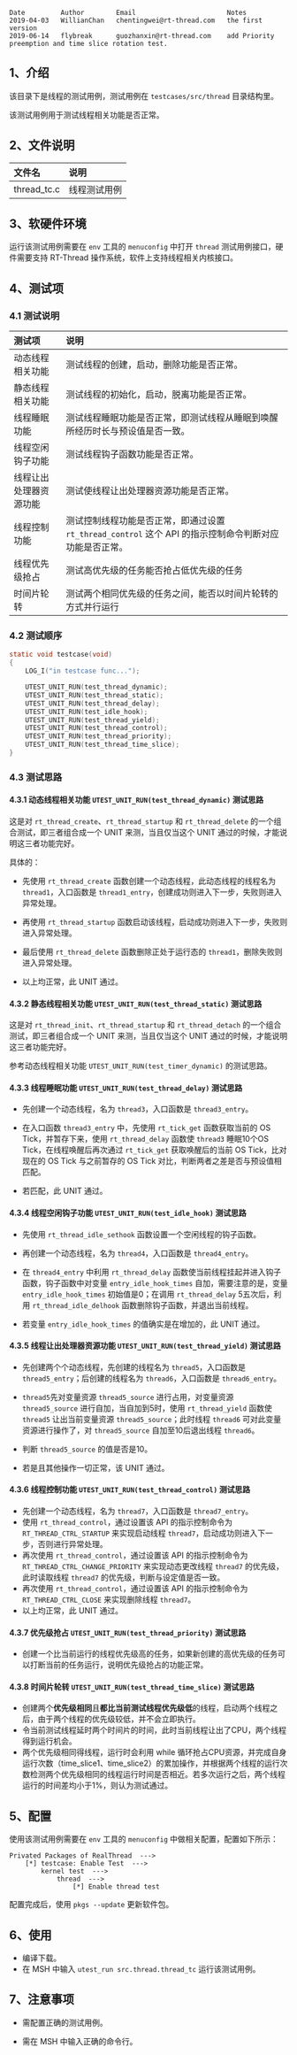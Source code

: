     Date         Author        Email                       Notes
    2019-04-03   WillianChan   chentingwei@rt-thread.com   the first version
    2019-06-14   flybreak      guozhanxin@rt-thread.com    add Priority preemption and time slice rotation test.

## 1、介绍

该目录下是线程的测试用例，测试用例在 `testcases/src/thread` 目录结构里。

该测试用例用于测试线程相关功能是否正常。

## 2、文件说明

| 文件名     | 说明           |
| :--------- | :------------- |
| thread_tc.c | 线程测试用例 |

## 3、软硬件环境

运行该测试用例需要在 `env` 工具的 `menuconfig` 中打开 `thread` 测试用例接口，硬件需要支持 RT-Thread 操作系统，软件上支持线程相关内核接口。

## 4、测试项

### 4.1 测试说明

| 测试项             | 说明                                               |
| :----------------- | :------------------------------------------------- |
| 动态线程相关功能 | 测试线程的创建，启动，删除功能是否正常。   |
| 静态线程相关功能 | 测试线程的初始化，启动，脱离功能是否正常。 |
| 线程睡眠功能     | 测试线程睡眠功能是否正常，即测试线程从睡眠到唤醒所经历时长与预设值是否一致。 |
| 线程空闲钩子功能     | 测试线程钩子函数功能是否正常。 |
| 线程让出处理器资源功能     | 测试使线程让出处理器资源功能是否正常。 |
| 线程控制功能     | 测试控制线程功能是否正常，即通过设置 `rt_thread_control` 这个 API 的指示控制命令判断对应功能是否正常。 |
| 线程优先级抢占 | 测试高优先级的任务能否抢占低优先级的任务 |
| 时间片轮转 | 测试两个相同优先级的任务之间，能否以时间片轮转的方式并行运行 |

### 4.2 测试顺序

```c
static void testcase(void)
{
    LOG_I("in testcase func...");

    UTEST_UNIT_RUN(test_thread_dynamic);
    UTEST_UNIT_RUN(test_thread_static);
    UTEST_UNIT_RUN(test_thread_delay);
    UTEST_UNIT_RUN(test_idle_hook);
    UTEST_UNIT_RUN(test_thread_yield);
    UTEST_UNIT_RUN(test_thread_control);
    UTEST_UNIT_RUN(test_thread_priority);
    UTEST_UNIT_RUN(test_thread_time_slice);
}
```

### 4.3 测试思路

#### 4.3.1 动态线程相关功能 `UTEST_UNIT_RUN(test_thread_dynamic)` 测试思路

这是对 `rt_thread_create`、`rt_thread_startup` 和 `rt_thread_delete` 的一个组合测试，即三者组合成一个 UNIT 来测，当且仅当这个 UNIT 通过的时候，才能说明这三者功能完好。

具体的：

- 先使用 `rt_thread_create` 函数创建一个动态线程，此动态线程的线程名为 `thread1`，入口函数是 `thread1_entry`，创建成功则进入下一步，失败则进入异常处理。

- 再使用 `rt_thread_startup` 函数启动该线程，启动成功则进入下一步，失败则进入异常处理。

- 最后使用 `rt_thread_delete` 函数删除正处于运行态的 `thread1`，删除失败则进入异常处理。

- 以上均正常，此 UNIT 通过。

#### 4.3.2 静态线程相关功能 `UTEST_UNIT_RUN(test_thread_static)` 测试思路

这是对 `rt_thread_init`、`rt_thread_startup` 和 `rt_thread_detach` 的一个组合测试，即三者组合成一个 UNIT 来测，当且仅当这个 UNIT 通过的时候，才能说明这三者功能完好。

参考动态线程相关功能 `UTEST_UNIT_RUN(test_timer_dynamic)` 的测试思路。

#### 4.3.3 线程睡眠功能 `UTEST_UNIT_RUN(test_thread_delay)` 测试思路

- 先创建一个动态线程，名为 `thread3`，入口函数是 `thread3_entry`。

- 在入口函数 `thread3_entry` 中，先使用 `rt_tick_get` 函数获取当前的 OS Tick，并暂存下来，使用 `rt_thread_delay` 函数使 `thread3` 睡眠10个OS Tick，在线程唤醒后再次通过 `rt_tick_get` 获取唤醒后的当前 OS Tick，比对现在的 OS Tick 与之前暂存的 OS Tick 对比，判断两者之差是否与预设值相匹配。

- 若匹配，此 UNIT 通过。

#### 4.3.4 线程空闲钩子功能 `UTEST_UNIT_RUN(test_idle_hook)` 测试思路

- 先使用 `rt_thread_idle_sethook` 函数设置一个空闲线程的钩子函数。

- 再创建一个动态线程，名为 `thread4`，入口函数是 `thread4_entry`。

- 在 `thread4_entry` 中利用 `rt_thread_delay` 函数使当前线程挂起并进入钩子函数，钩子函数中对变量 `entry_idle_hook_times` 自加，需要注意的是，变量 `entry_idle_hook_times` 初始值是0；在调用 `rt_thread_delay` 5五次后，利用 `rt_thread_idle_delhook` 函数删除钩子函数，并退出当前线程。

- 若变量 `entry_idle_hook_times` 的值确实是在增加的，此 UNIT 通过。

#### 4.3.5 线程让出处理器资源功能 `UTEST_UNIT_RUN(test_thread_yield)` 测试思路

- 先创建两个个动态线程，先创建的线程名为 `thread5`，入口函数是 `thread5_entry`；后创建的线程名为 `thread6`，入口函数是 `thread6_entry`。

- `thread5`先对变量资源 `thread5_source` 进行占用，对变量资源 `thread5_source` 进行自加，当自加到5时，使用 `rt_thread_yield` 函数使 `thread5` 让出当前变量资源 `thread5_source`；此时线程 `thread6` 可对此变量资源进行操作了，对 `thread5_source` 自加至10后退出线程 `thread6`。

- 判断 `thread5_source` 的值是否是10。

- 若是且其他操作一切正常，该 UNIT 通过。

#### 4.3.6 线程控制功能 `UTEST_UNIT_RUN(test_thread_control)` 测试思路

- 先创建一个动态线程，名为 `thread7`，入口函数是 `thread7_entry`。
- 使用 `rt_thread_control`，通过设置该 API 的指示控制命令为 `RT_THREAD_CTRL_STARTUP` 来实现启动线程 `thread7`，启动成功则进入下一步，否则进行异常处理。
- 再次使用 `rt_thread_control`，通过设置该 API 的指示控制命令为 `RT_THREAD_CTRL_CHANGE_PRIORITY` 来实现动态更改线程 `thread7` 的优先级，此时读取线程 `thread7` 的优先级，判断与设定值是否一致。
- 再次使用 `rt_thread_control`，通过设置该 API 的指示控制命令为 `RT_THREAD_CTRL_CLOSE` 来实现删除线程 `thread7`。
- 以上均正常，此 UNIT 通过。

#### 4.3.7 优先级抢占 `UTEST_UNIT_RUN(test_thread_priority)` 测试思路

- 创建一个比当前运行的线程优先级高的任务，如果新创建的高优先级的任务可以打断当前的任务运行，说明优先级抢占的功能正常。

#### 4.3.8 时间片轮转 `UTEST_UNIT_RUN(test_thread_time_slice)` 测试思路

- 创建两个**优先级相同**且**都比当前测试线程优先级低**的线程，启动两个线程之后，由于两个线程的优先级较低，并不会立即执行。
- 令当前测试线程延时两个时间片的时间，此时当前线程让出了CPU，两个线程得到运行机会。
- 两个优先级相同得线程，运行时会利用 while 循环抢占CPU资源，并完成自身运行次数（time_slice1、time_slice2）的累加操作，并根据两个线程的运行次数检测两个优先级相同的线程运行时间是否相近。若多次运行之后，两个线程运行的时间差均小于1%，则认为测试通过。

## 5、配置

使用该测试用例需要在 `env` 工具的 `menuconfig` 中做相关配置，配置如下所示：

```
Privated Packages of RealThread  --->
	[*] testcase: Enable Test  --->
        kernel test  --->
            thread  --->
                [*] Enable thread test
```

配置完成后，使用 `pkgs --update` 更新软件包。

## 6、使用

- 编译下载。
- 在 MSH 中输入 `utest_run src.thread.thread_tc` 运行该测试用例。

## 7、注意事项

- 需配置正确的测试用例。

- 需在 MSH 中输入正确的命令行。